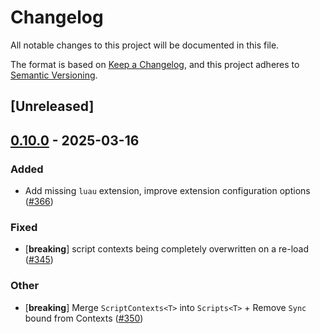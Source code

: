 # Changelog

All notable changes to this project will be documented in this file.

The format is based on [Keep a Changelog](https://keepachangelog.com/en/1.0.0/),
and this project adheres to [Semantic Versioning](https://semver.org/spec/v2.0.0.html).

## [Unreleased]

## [0.10.0](https://github.com/makspll/bevy_mod_scripting/compare/bevy_mod_scripting_lua-v0.9.11...bevy_mod_scripting_lua-v0.10.0) - 2025-03-16

### Added

- Add missing `luau` extension, improve extension configuration options ([#366](https://github.com/makspll/bevy_mod_scripting/pull/366))

### Fixed

- [**breaking**] script contexts being completely overwritten on a re-load ([#345](https://github.com/makspll/bevy_mod_scripting/pull/345))

### Other

- [**breaking**] Merge `ScriptContexts<T>` into `Scripts<T>` + Remove `Sync` bound from Contexts ([#350](https://github.com/makspll/bevy_mod_scripting/pull/350))
